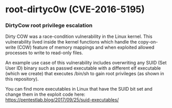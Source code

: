 # root-dirtyc0w (CVE-2016-5195)
### DirtyCow root privilege escalation
Dirty COW was a race-condition vulnerability in the Linux kernel. This vulnerability lived inside the kernel functions which handle the copy-on-write (COW) feature of memory mappings and when exploited allowed processes to write to read-only files.  

An example use case of this vulnerability includes overwriting any SUID (Set User ID) binary such as passwd executable with a different elf executable (which we create) that executes /bin/sh to gain root privileges (as shown in this repository).  

You can find more executables in Linux that have the SUID bit set and change them in the exploit code here: https://pentestlab.blog/2017/09/25/suid-executables/
